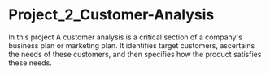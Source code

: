 # Project_2_Customer-Analysis
In this project A customer analysis is a critical section of a company's business plan or marketing plan. It identifies target customers, ascertains the needs of these customers, and then specifies how the product satisfies these needs.
